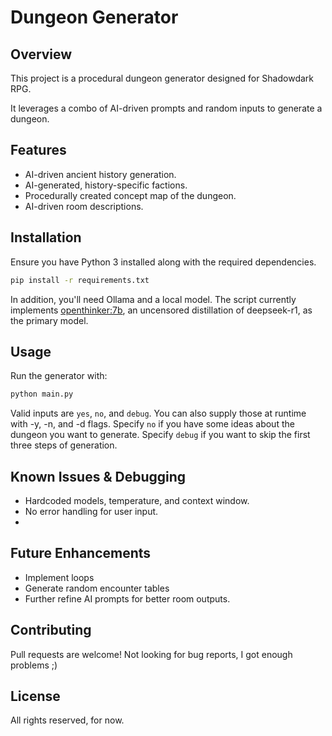 # Dungeon Generator
## Overview
This project is a procedural dungeon generator designed for Shadowdark RPG. 

It leverages a combo of AI-driven prompts and random inputs to generate a dungeon.

## Features
- AI-driven ancient history generation.
- AI-generated, history-specific factions.
- Procedurally created concept map of the dungeon.
- AI-driven room descriptions. 

## Installation
Ensure you have Python 3 installed along with the required dependencies.
```bash
pip install -r requirements.txt
```
In addition, you'll need Ollama and a local model. The script currently 
implements [openthinker:7b](https://ollama.com/library/openthinker), an uncensored distillation of deepseek-r1, as 
the primary model. 

## Usage
Run the generator with:
```bash
python main.py
```
Valid inputs are `yes`, `no`, and `debug`. You can also supply those at runtime with -y, -n, and -d flags.
Specify `no` if you have some ideas about the dungeon you want to generate.
Specify `debug` if you want to skip the first three steps of generation.

## Known Issues & Debugging
- Hardcoded models, temperature, and context window.
- No error handling for user input.
- 

## Future Enhancements
- Implement loops
- Generate random encounter tables
- Further refine AI prompts for better room outputs.

## Contributing
Pull requests are welcome! Not looking for bug reports, I got enough problems ;)

## License
All rights reserved, for now.

